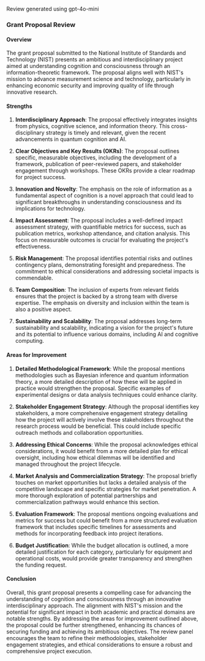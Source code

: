 Review generated using gpt-4o-mini

### Grant Proposal Review

#### Overview
The grant proposal submitted to the National Institute of Standards and Technology (NIST) presents an ambitious and interdisciplinary project aimed at understanding cognition and consciousness through an information-theoretic framework. The proposal aligns well with NIST's mission to advance measurement science and technology, particularly in enhancing economic security and improving quality of life through innovative research.

#### Strengths

1. **Interdisciplinary Approach**: The proposal effectively integrates insights from physics, cognitive science, and information theory. This cross-disciplinary strategy is timely and relevant, given the recent advancements in quantum cognition and AI.

2. **Clear Objectives and Key Results (OKRs)**: The proposal outlines specific, measurable objectives, including the development of a framework, publication of peer-reviewed papers, and stakeholder engagement through workshops. These OKRs provide a clear roadmap for project success.

3. **Innovation and Novelty**: The emphasis on the role of information as a fundamental aspect of cognition is a novel approach that could lead to significant breakthroughs in understanding consciousness and its implications for technology.

4. **Impact Assessment**: The proposal includes a well-defined impact assessment strategy, with quantifiable metrics for success, such as publication metrics, workshop attendance, and citation analysis. This focus on measurable outcomes is crucial for evaluating the project's effectiveness.

5. **Risk Management**: The proposal identifies potential risks and outlines contingency plans, demonstrating foresight and preparedness. The commitment to ethical considerations and addressing societal impacts is commendable.

6. **Team Composition**: The inclusion of experts from relevant fields ensures that the project is backed by a strong team with diverse expertise. The emphasis on diversity and inclusion within the team is also a positive aspect.

7. **Sustainability and Scalability**: The proposal addresses long-term sustainability and scalability, indicating a vision for the project's future and its potential to influence various domains, including AI and cognitive computing.

#### Areas for Improvement

1. **Detailed Methodological Framework**: While the proposal mentions methodologies such as Bayesian inference and quantum information theory, a more detailed description of how these will be applied in practice would strengthen the proposal. Specific examples of experimental designs or data analysis techniques could enhance clarity.

2. **Stakeholder Engagement Strategy**: Although the proposal identifies key stakeholders, a more comprehensive engagement strategy detailing how the project will actively involve these stakeholders throughout the research process would be beneficial. This could include specific outreach methods and collaboration opportunities.

3. **Addressing Ethical Concerns**: While the proposal acknowledges ethical considerations, it would benefit from a more detailed plan for ethical oversight, including how ethical dilemmas will be identified and managed throughout the project lifecycle.

4. **Market Analysis and Commercialization Strategy**: The proposal briefly touches on market opportunities but lacks a detailed analysis of the competitive landscape and specific strategies for market penetration. A more thorough exploration of potential partnerships and commercialization pathways would enhance this section.

5. **Evaluation Framework**: The proposal mentions ongoing evaluations and metrics for success but could benefit from a more structured evaluation framework that includes specific timelines for assessments and methods for incorporating feedback into project iterations.

6. **Budget Justification**: While the budget allocation is outlined, a more detailed justification for each category, particularly for equipment and operational costs, would provide greater transparency and strengthen the funding request.

#### Conclusion
Overall, this grant proposal presents a compelling case for advancing the understanding of cognition and consciousness through an innovative interdisciplinary approach. The alignment with NIST's mission and the potential for significant impact in both academic and practical domains are notable strengths. By addressing the areas for improvement outlined above, the proposal could be further strengthened, enhancing its chances of securing funding and achieving its ambitious objectives. The review panel encourages the team to refine their methodologies, stakeholder engagement strategies, and ethical considerations to ensure a robust and comprehensive project execution.